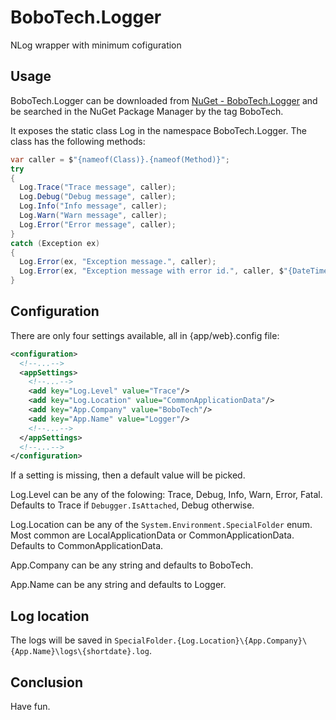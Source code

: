 # BoboTech.Logger
NLog wrapper with minimum cofiguration

Usage
-----

BoboTech.Logger can be downloaded from [NuGet - BoboTech.Logger](https://www.nuget.org/packages/BoboTech.Logger) and be searched in the NuGet Package Manager by the tag BoboTech.

It exposes the static class Log in the namespace BoboTech.Logger. The class has the following methods:

```csharp
var caller = $"{nameof(Class)}.{nameof(Method)}";
try
{
  Log.Trace("Trace message", caller);
  Log.Debug("Debug message", caller);
  Log.Info("Info message", caller);
  Log.Warn("Warn message", caller);
  Log.Error("Error message", caller);
}
catch (Exception ex)
{
  Log.Error(ex, "Exception message.", caller);
  Log.Error(ex, "Exception message with error id.", caller, $"{DateTime.Now:yyyyMMdd_hhmmss}");
}
```

Configuration
-------------

There are only four settings available, all in {app/web}.config file:

```xml
<configuration>
  <!--...-->
  <appSettings>
    <!--...-->
    <add key="Log.Level" value="Trace"/>
    <add key="Log.Location" value="CommonApplicationData"/>
    <add key="App.Company" value="BoboTech"/>
    <add key="App.Name" value="Logger"/>
    <!--...-->
  </appSettings>
  <!--...-->
</configuration>
```

If a setting is missing, then a default value will be picked.

Log.Level can be any of the folowing: Trace, Debug, Info, Warn, Error, Fatal. Defaults to Trace if `Debugger.IsAttached`, Debug otherwise.

Log.Location can be any of the `System.Environment.SpecialFolder` enum. Most common are LocalApplicationData or CommonApplicationData. Defaults to CommonApplicationData.

App.Company can be any string and defaults to BoboTech.

App.Name can be any string and defaults to Logger.

Log location
------------

The logs will be saved in `SpecialFolder.{Log.Location}\{App.Company}\{App.Name}\logs\{shortdate}.log`.

Conclusion
----------
Have fun.